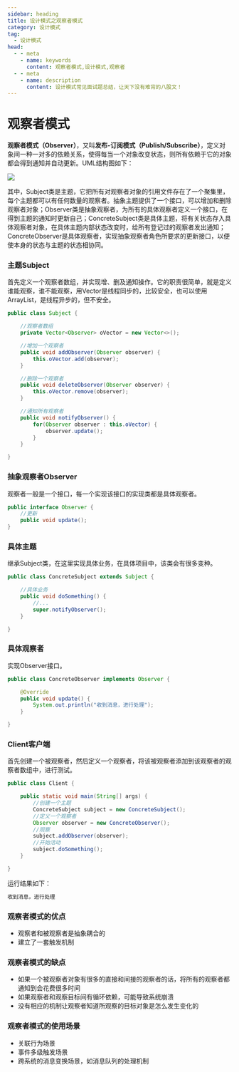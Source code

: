 ```yaml
---
sidebar: heading
title: 设计模式之观察者模式
category: 设计模式
tag:
  - 设计模式
head:
  - - meta
    - name: keywords
      content: 观察者模式,设计模式,观察者
  - - meta
    - name: description
      content: 设计模式常见面试题总结，让天下没有难背的八股文！
---
```


# 观察者模式

**观察者模式（Observer）**，又叫**发布-订阅模式（Publish/Subscribe）**，定义对象间一种一对多的依赖关系，使得每当一个对象改变状态，则所有依赖于它的对象都会得到通知并自动更新。UML结构图如下：

![](http://img.topjavaer.cn/img/观察者1.png)

其中，Subject类是主题，它把所有对观察者对象的引用文件存在了一个聚集里，每个主题都可以有任何数量的观察者。抽象主题提供了一个接口，可以增加和删除观察者对象；Observer类是抽象观察者，为所有的具体观察者定义一个接口，在得到主题的通知时更新自己；ConcreteSubject类是具体主题，将有关状态存入具体观察者对象，在具体主题内部状态改变时，给所有登记过的观察者发出通知；ConcreteObserver是具体观察者，实现抽象观察者角色所要求的更新接口，以便使本身的状态与主题的状态相协同。

### 主题Subject

首先定义一个观察者数组，并实现增、删及通知操作。它的职责很简单，就是定义谁能观察，谁不能观察，用Vector是线程同步的，比较安全，也可以使用ArrayList，是线程异步的，但不安全。

```java
public class Subject {

    //观察者数组
    private Vector<Observer> oVector = new Vector<>();

    //增加一个观察者
    public void addObserver(Observer observer) {
        this.oVector.add(observer);
    }

    //删除一个观察者
    public void deleteObserver(Observer observer) {
        this.oVector.remove(observer);
    }

    //通知所有观察者
    public void notifyObserver() {
        for(Observer observer : this.oVector) {
            observer.update();
        }
    }

}
```

### 抽象观察者Observer

观察者一般是一个接口，每一个实现该接口的实现类都是具体观察者。

```java
public interface Observer {
    //更新
    public void update();
}
```

### 具体主题

继承Subject类，在这里实现具体业务，在具体项目中，该类会有很多变种。

```java
public class ConcreteSubject extends Subject {

    //具体业务
    public void doSomething() {
        //...
        super.notifyObserver();
    }

}
```

### 具体观察者

实现Observer接口。

```java
public class ConcreteObserver implements Observer {

    @Override
    public void update() {
        System.out.println("收到消息，进行处理");
    }

}
```

###  Client客户端

首先创建一个被观察者，然后定义一个观察者，将该被观察者添加到该观察者的观察者数组中，进行测试。

```java
public class Client {

    public static void main(String[] args) {
        //创建一个主题
        ConcreteSubject subject = new ConcreteSubject();
        //定义一个观察者
        Observer observer = new ConcreteObserver();
        //观察
        subject.addObserver(observer);
        //开始活动
        subject.doSomething();
    }

}
```

运行结果如下：

```java
收到消息，进行处理
```

### 观察者模式的优点

- 观察者和被观察者是抽象耦合的
- 建立了一套触发机制

### 观察者模式的缺点

- 如果一个被观察者对象有很多的直接和间接的观察者的话，将所有的观察者都通知到会花费很多时间
- 如果观察者和观察目标间有循环依赖，可能导致系统崩溃
- 没有相应的机制让观察者知道所观察的目标对象是怎么发生变化的

### 观察者模式的使用场景

- 关联行为场景
- 事件多级触发场景
- 跨系统的消息变换场景，如消息队列的处理机制
